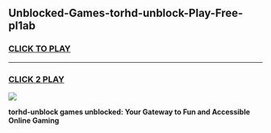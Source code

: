 
## Unblocked-Games-torhd-unblock-Play-Free-pl1ab
<h3>
<a href="https://premium76.site?title=torhd-unblock&ref=19M">CLICK TO PLAY</a></h3>
<hr>

<h3>
<a href="https://premium76.site?title=torhd-unblock&ref=19M">CLICK 2 PLAY</a>
  
</h3>

<a href="https://premium76.site?title=torhd-unblock&ref=19M"><img src="https://clearcache.store/games.png"></a>


**torhd-unblock games unblocked: Your Gateway to Fun and Accessible Online Gaming**
